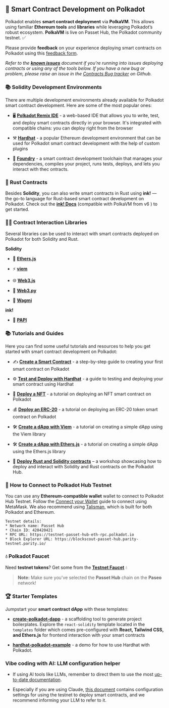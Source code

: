 ## 🚀 Smart Contract Development on Polkadot

Polkadot enables **smart contract deployment** via **PolkaVM**. This allows using familiar **Ethereum tools** and **libraries** while leveraging Polkadot’s robust ecosystem. **PolkaVM** is live on Passet Hub, the Polkadot community testnet. ✅

Please provide **feedback** on your experience deploying smart contracts on Polkadot using this [feedback form](https://forms.gle/BhL5ZCaFMUvSipos8). 

*Refer to the [**known issues**](https://docs.google.com/document/d/1j5hnQZRqlbVagW28dC24OVAF8uRih5jWubBxy5PlMYc/edit?usp=sharing) document if you're running into issues deploying contracts or using any of the tools below. If you have a new bug or problem, please raise an issue in the [Contracts Bug tracker](https://github.com/paritytech/contract-issues) on Github.*

### 📚 Solidity Development Environments

There are multiple development environments already available for Polkadot smart contract development. Here are some of the most popular ones:

- 🖥️ [**Polkadot Remix IDE**](https://docs.polkadot.com/develop/smart-contracts/dev-environments/remix/) - a web-based IDE that allows you to write, test, and deploy smart contracts directly in your browser. It's integrated with compatible chains: you can deploy right from the browser

- ⚒️ [**Hardhat**](https://docs.polkadot.com/develop/smart-contracts/dev-environments/hardhat/) - a popular Ethereum development environment that can be used for Polkadot smart contract development with the help of custom plugins
- 🤠 [**Foundry**](https://docs.polkadot.com/develop/smart-contracts/dev-environments/foundry/) - a smart contract development toolchain that manages your dependencies, compiles your project, runs tests, deploys, and lets you interact with thec ontracts.

### 🦀 Rust Contracts

Besides **Solidity**, you can also write smart contracts in Rust using **ink!** &mdash; the go-to language for Rust-based smart contract development on Polkadot. Check out the [**ink! Docs**](https://use.ink/6.x) (compatible with PolkaVM from v6 ) to get started.

### 👨‍💻 Contract Interaction Libraries

Several libraries can be used to interact with smart contracts deployed on Polkadot for both Solidity and Rust.

**Solidity**

- 🔵 [**Ethers.js**](https://docs.polkadot.com/develop/smart-contracts/libraries/ethers-js/)

- ⚡ [**viem**](https://docs.polkadot.com/develop/smart-contracts/libraries/viem/)

- 🌐 [**Web3.js**](https://docs.polkadot.com/develop/smart-contracts/libraries/web3-js/)

- 🐍 [**Web3.py**](https://docs.polkadot.com/develop/smart-contracts/libraries/web3-py/)

- 🧙 [**Wagmi**](https://docs.polkadot.com/develop/smart-contracts/libraries/wagmi/)

**ink!**

- 🥸 [**PAPI**](https://papi.how/ink)

### 📚 Tutorials and Guides

Here you can find some useful tutorials and resources to help you get started with smart contract development on Polkadot:

- ✍️ [**Create a Smart Contract**](https://docs.polkadot.com/tutorials/smart-contracts/launch-your-first-project/create-contracts/) - a step-by-step guide to creating your first smart contract on Polkadot

- ⚙️ [**Test and Deploy with Hardhat**](https://docs.polkadot.com/tutorials/smart-contracts/launch-your-first-project/test-and-deploy-with-hardhat/) - a guide to testing and deploying your smart contract using Hardhat

- 🎨 [**Deploy a NFT**](https://docs.polkadot.com/tutorials/smart-contracts/deploy-nft/) - a tutorial on deploying an NFT smart contract on Polkadot

- 💰 [**Deploy an ERC-20**](https://docs.polkadot.com/tutorials/smart-contracts/deploy-erc20/) - a tutorial on deploying an ERC-20 token smart contract on Polkadot

- 🛠️ [**Create a dApp with Viem**](https://docs.polkadot.com/develop/smart-contracts/libraries/viem/) - a tutorial on creating a simple dApp using the Viem library

- 🛠️ [**Create a dApp with Ethers.js**](https://docs.polkadot.com/develop/smart-contracts/libraries/ethers-js/) - a tutorial on creating a simple dApp using the Ethers.js library

- 🎥 [**Deploy Rust and Solidity contracts**](https://youtu.be/TGgpG1jPxeE) – a workshop showcasing how to deploy and interact with Solidity and Rust contracts on the Polkadot Hub.

### 🔑 How to Connect to Polkadot Hub Testnet

You can use any **Ethereum-compatible wallet** wallet to connect to Polkadot Hub Testnet. Follow the [Connect your Wallet](https://docs.polkadot.com/develop/smart-contracts/connect-to-polkadot/) guide to connect using MetaMask. We also recommend using [Talisman](https://talisman.xyz/), which is built for both Polkadot and Ethereum.

```
Testnet details:
* Network name: Passet Hub
* Chain ID: 420420421
* RPC URL: https://testnet-passet-hub-eth-rpc.polkadot.io
* Block Explorer URL: https://blockscout-passet-hub.parity-testnet.parity.io/
```


### 💧 Polkadot Faucet

Need **testnet tokens**? Get some from the [**Testnet Faucet**](https://faucet.polkadot.io/?parachain=1111) 💧

> **Note:** Make sure you've selected the **Passet Hub** chain on the **Paseo** network!


### 🏆 Starter Templates

Jumpstart your **smart contract dApp** with these templates:

- [**create-polkadot-dapp**](https://www.npmjs.com/package/create-polkadot-dapp?activeTab=readme) - a scaffolding tool to generate project boilerplates. Explore the `react-solidity` template located in the `templates` folder which comes pre-configured with **React, Tailwind CSS, and Ethers.js** for frontend interaction with your smart contracts

- [**hardhat-polkadot-example**](https://github.com/UtkarshBhardwaj007/hardhat-polkadot-example) - a demo for how to use Hardhat with Polkadot.


### Vibe coding with AI: LLM configuration helper

- If using AI tools like LLMs, remember to direct them to use the most [up-to-date documentation](https://docs.polkadot.com/).

- Especially if you are using Claude, [this document](https://www.kusamahub.com/downloads/LLMCONTRACTS.md) contains configuration settings for using the testnet to deploy smart contracts, and we recommend informing your LLM to refer to it.  
